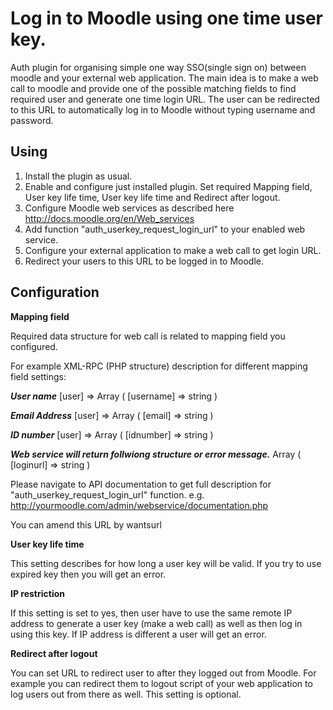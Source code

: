 Log in to Moodle using one time user key.
=========================================

Auth plugin for organising simple one way SSO(single sign on) between moodle and your external web
application. The main idea is to make a web call to moodle and provide one of the possible matching
fields to find required user and generate one time login URL. The user can be redirected to this
URL to automatically log in to Moodle without typing username and password.


Using
-----
1. Install the plugin as usual.
2. Enable and configure just installed plugin. Set required Mapping field, User key life time,
User key life time and Redirect after logout.
3. Configure Moodle web services as described here http://docs.moodle.org/en/Web_services
4. Add function "auth_userkey_request_login_url" to your enabled web service.
5. Configure your external application to make a web call to get login URL.
6. Redirect your users to this URL to be logged in to Moodle.


Configuration
-------------

**Mapping field**

Required data structure for web call is related to mapping field you configured.

For example XML-RPC (PHP structure) description for different mapping field settings:

***User name***
[user] =>
    Array
        (
        [username] => string
        )

***Email Address***
[user] =>
    Array
        (
        [email] => string
        )

***ID number***
[user] =>
    Array
        (
        [idnumber] => string
        )

***Web service will return follwiong structure or error message.***
    Array
        (
        [loginurl] => string
        )

Please navigate to API documentation to get full description for "auth_userkey_request_login_url" function.
e.g. http://yourmoodle.com/admin/webservice/documentation.php

You can amend this URL by wantsurl

**User key life time**

This setting describes for how long a user key will be valid. If you try to use expired key then you will
get an error.

**IP restriction**

If this setting is set to yes, then user have to use the same remote IP address to generate a user key (make
a web call) as well as then log in using this key. If IP address is different a user will get an error.

**Redirect after logout**

You can set URL to redirect user to after they logged out from Moodle. For example you can redirect them
to logout script of your web application to log users out from there as well. This setting is optional.

